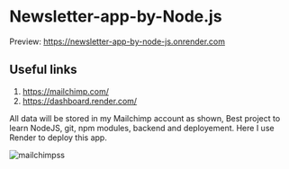 # Newsletter-app-by-Node.js

Preview: https://newsletter-app-by-node-js.onrender.com

## Useful links
1. https://mailchimp.com/
2. https://dashboard.render.com/


All data will be stored in my Mailchimp account as shown, Best project to learn NodeJS, git, npm modules, backend and deployement. Here I use Render to deploy this app.  

![mailchimpss](https://github.com/Shubs044/Newsletter-app-by-Node.js/assets/80219493/1eb1442a-9ee0-4510-9c4b-7d09542d125b)

